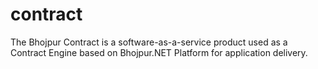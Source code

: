 # contract
The Bhojpur Contract is a software-as-a-service product used as a Contract Engine based on Bhojpur.NET Platform for application delivery.
